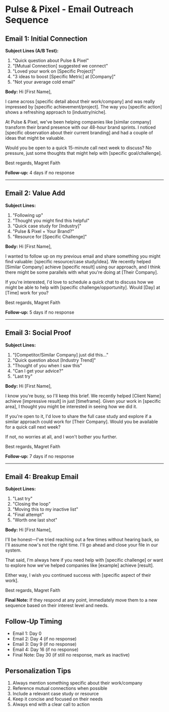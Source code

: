 # Pulse & Pixel - Email Outreach Sequence

## Email 1: Initial Connection
**Subject Lines (A/B Test):**
1. "Quick question about Pulse & Pixel"
2. "[Mutual Connection] suggested we connect"
3. "Loved your work on [Specific Project]"
4. "3 ideas to boost [Specific Metric] at [Company]"
5. "Not your average cold email"

**Body:**
Hi [First Name],

I came across [specific detail about their work/company] and was really impressed by [specific achievement/project]. The way you [specific action] shows a refreshing approach to [industry/niche].

At Pulse & Pixel, we've been helping companies like [similar company] transform their brand presence with our 48-hour brand sprints. I noticed [specific observation about their current branding] and had a couple of ideas that might be valuable.

Would you be open to a quick 15-minute call next week to discuss? No pressure, just some thoughts that might help with [specific goal/challenge].

Best regards,
Magret Faith

**Follow-up:** 4 days if no response

---

## Email 2: Value Add
**Subject Lines:**
1. "Following up"
2. "Thought you might find this helpful"
3. "Quick case study for [Industry]"
4. "Pulse & Pixel + Your Brand?"
5. "Resource for [Specific Challenge]"

**Body:**
Hi [First Name],

I wanted to follow up on my previous email and share something you might find valuable: [specific resource/case study/idea]. We recently helped [Similar Company] achieve [specific result] using our approach, and I think there might be some parallels with what you're doing at [Their Company].

If you're interested, I'd love to schedule a quick chat to discuss how we might be able to help with [specific challenge/opportunity]. Would [Day] at [Time] work for you?

Best regards,
Magret Faith

**Follow-up:** 5 days if no response

---

## Email 3: Social Proof
**Subject Lines:**
1. "[Competitor/Similar Company] just did this..."
2. "Quick question about [Industry Trend]"
3. "Thought of you when I saw this"
4. "Can I get your advice?"
5. "Last try"

**Body:**
Hi [First Name],

I know you're busy, so I'll keep this brief. We recently helped [Client Name] achieve [impressive result] in just [timeframe]. Given your work in [specific area], I thought you might be interested in seeing how we did it.

If you're open to it, I'd love to share the full case study and explore if a similar approach could work for [Their Company]. Would you be available for a quick call next week?

If not, no worries at all, and I won't bother you further.

Best regards,
Magret Faith

**Follow-up:** 7 days if no response

---

## Email 4: Breakup Email
**Subject Lines:**
1. "Last try"
2. "Closing the loop"
3. "Moving this to my inactive list"
4. "Final attempt"
5. "Worth one last shot"

**Body:**
Hi [First Name],

I'll be honest—I've tried reaching out a few times without hearing back, so I'll assume now's not the right time. I'll go ahead and close your file in our system.

That said, I'm always here if you need help with [specific challenge] or want to explore how we've helped companies like [example] achieve [result].

Either way, I wish you continued success with [specific aspect of their work].

Best regards,
Magret Faith

**Final Note:** If they respond at any point, immediately move them to a new sequence based on their interest level and needs.

## Follow-Up Timing
- Email 1: Day 0
- Email 2: Day 4 (if no response)
- Email 3: Day 9 (if no response)
- Email 4: Day 16 (if no response)
- Final Note: Day 30 (if still no response, mark as inactive)

## Personalization Tips
1. Always mention something specific about their work/company
2. Reference mutual connections when possible
3. Include a relevant case study or resource
4. Keep it concise and focused on their needs
5. Always end with a clear call to action
